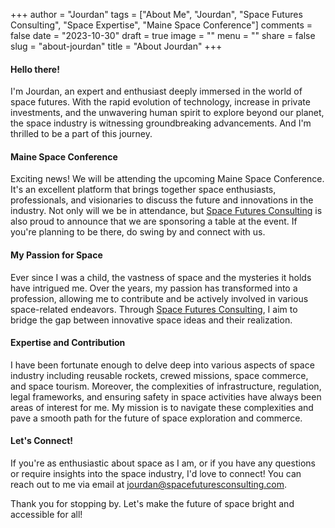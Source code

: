 +++
author = "Jourdan"
tags = ["About Me", "Jourdan", "Space Futures Consulting", "Space Expertise", "Maine Space Conference"]
comments = false
date = "2023-10-30"
draft = true
image = ""
menu = ""
share = false
slug = "about-jourdan"
title = "About Jourdan"
+++

#### Hello there!

I'm Jourdan, an expert and enthusiast deeply immersed in the world of space futures. With the rapid evolution of technology, increase in private investments, and the unwavering human spirit to explore beyond our planet, the space industry is witnessing groundbreaking advancements. And I'm thrilled to be a part of this journey.

#### Maine Space Conference

Exciting news! We will be attending the upcoming Maine Space Conference. It's an excellent platform that brings together space enthusiasts, professionals, and visionaries to discuss the future and innovations in the industry. Not only will we be in attendance, but [Space Futures Consulting](http://spacefuturesconsulting.com) is also proud to announce that we are sponsoring a table at the event. If you're planning to be there, do swing by and connect with us.

#### My Passion for Space

Ever since I was a child, the vastness of space and the mysteries it holds have intrigued me. Over the years, my passion has transformed into a profession, allowing me to contribute and be actively involved in various space-related endeavors. Through [Space Futures Consulting](http://spacefuturesconsulting.com), I aim to bridge the gap between innovative space ideas and their realization.

#### Expertise and Contribution

I have been fortunate enough to delve deep into various aspects of space industry including reusable rockets, crewed missions, space commerce, and space tourism. Moreover, the complexities of infrastructure, regulation, legal frameworks, and ensuring safety in space activities have always been areas of interest for me. My mission is to navigate these complexities and pave a smooth path for the future of space exploration and commerce.

#### Let's Connect!

If you're as enthusiastic about space as I am, or if you have any questions or require insights into the space industry, I'd love to connect! You can reach out to me via email at [jourdan@spacefuturesconsulting.com](mailto:jourdan@spacefuturesconsulting.com).

Thank you for stopping by. Let's make the future of space bright and accessible for all!
